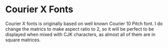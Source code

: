 # Courier X Fonts
Courier X fonts is originally based on well known Courier 10 Pitch font. I do
change the matrics to make aspect ratio to 2, so it will be perfect to be
displayed when mixed with CJK characters, as almost all of them are in square
matrices.

